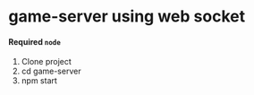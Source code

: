 # game-server using web socket

#### Required `node`

1. Clone project
2. cd game-server
3. npm start
